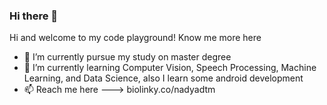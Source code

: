 ### Hi there 👋

Hi and welcome to my code playground! Know me more here

- 🔭 I’m currently pursue my study on master degree
- 🌱 I’m currently learning Computer Vision, Speech Processing, Machine Learning, and Data Science, also I learn some android development
- 📫 Reach me here ---> biolinky.co/nadyadtm


<!--
**nadyadtm/nadyadtm** is a ✨ _special_ ✨ repository because its `README.md` (this file) appears on your GitHub profile.

Here are some ideas to get you started:

- 🔭 I’m currently working on ...
- 🌱 I’m currently learning ...
- 👯 I’m looking to collaborate on ...
- 🤔 I’m looking for help with ...
- 💬 Ask me about ...
- 📫 How to reach me: ...
- 😄 Pronouns: ...
- ⚡ Fun fact: ...
-->
